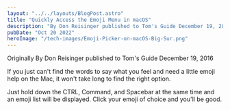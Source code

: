 ```yaml
---
layout: "../../layouts/BlogPost.astro"
title: "Quickly Access the Emoji Menu in macOS"
description: "By Don Reisinger published to Tom's Guide December 19, 2016"
pubDate: "Oct 20 2022"
heroImage: "/tech-images/Emoji-Picker-on-macOS-Big-Sur.png"
---
```

<p class='ital'>Originally By Don Reisinger published to Tom's Guide December 19, 2016</p>


<p>If you just can't find the words to say what you feel and need a little emoji help on the Mac, it won't take long to find the right option.</p>
<p>Just hold down the <span class='ital'>CTRL,  Command, and Spacebar</span> at the same time and an emoji list will be displayed. Click your emoji of choice and you'll be good.</p>